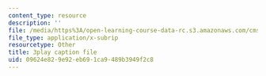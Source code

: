 ```yaml
---
content_type: resource
description: ''
file: /media/https%3A/open-learning-course-data-rc.s3.amazonaws.com/cms-s63-playful-augmented-reality-audio-design-exploration-fall-2019/09624e829e92eb691ca9489b3949f2c8_yaPEIFAb4W4.srt
file_type: application/x-subrip
resourcetype: Other
title: 3play caption file
uid: 09624e82-9e92-eb69-1ca9-489b3949f2c8
---
```


